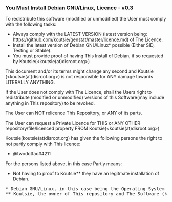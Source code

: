 ### You Must Install Debian GNU/Linux, Licence - v0.3
To redistribute this software (modified or unmodified) the User must comply with the following tasks:
- Always comply with the LATEST VERSION (latest version being: https://github.com/koutsie/genstat/master/licence.md) of The Licence.
- Install the latest version of Debian GNU/Linux* possible (Either SID, Testing or Stable).
- You must provide proof of having This Install of Debian, if so requested by Koutsie(<koutsie(at)disroot.org>)

This document and/or its terms might change any second and Koutsie (<koutsie(at)disroot.org>) is not responsible for ANY damage towards LITERALLY ANYTHING.</br>

If the User does not comply with The Licence, shall the Users right to redistribute (modified or unmodified) versions of this Software(may include anything in This repository) to be revoked.</br>

The User can NOT relicence This Repository, or ANY of its parts.</br>

The User can request a Private Licence for THIS or ANY OTHER repository/file/licenced property FROM Koutsie(<koutsie(at)disroot.org>)</br>

Koutsie(koutsie(at)disroot.org) has given the following persons the right to not partly comply with This licence:
- @twodotfac#4211 

For the persons listed above, in this case Partly means:
- Not having to proof to Koutsie** they have an legitmate installation of Debian.

<pre>
* Debian GNU/Linux, in this case being the Operating System (hosted in https://www.debian.org/)
** Koutsie, the owner of This repository and The Software (koutsie(at)disroot.org)
</pre>
